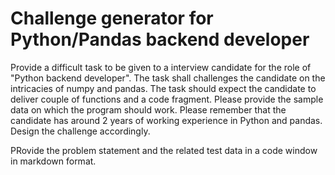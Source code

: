 # Challenge generator for Python/Pandas backend developer

Provide a difficult task to be given to a interview candidate for the role of "Python backend developer". The task shall challenges the candidate on the intricacies of numpy and pandas.
The task should expect the candidate to deliver couple of functions and a code fragment. Please provide the sample data on which the program should work.
Please remember that the candidate has around 2 years of working experience in Python and pandas. Design the challenge accordingly.

PRovide the problem statement and the related test data in a code window in markdown format.